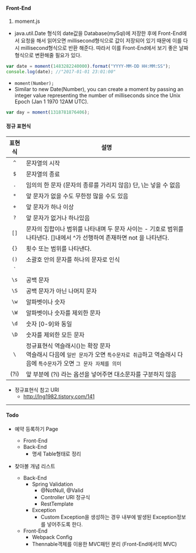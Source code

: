 ##

#### Front-End
1. moment.js

- java.util.Date 형식의 date값을 Database(mySql)에 저장한 후에 Front-End에서 요청을 해서 읽어오면 millisecond형식으로 값이 저장되어 있기 때문에 이를 다시 millisecond형식으로 반환 해준다. 따라서 이를 Front-End에서 보기 좋은 날짜 형식으로 변환해줄 필요가 있다.

```js
var date = moment(1483282240000).format("YYYY-MM-DD HH:MM:SS");
console.log(date); //"2017-01-01 23:01:00"
```

- `moment(Number);`
- Similar to new Date(Number), you can create a moment by passing an integer value representing the number of milliseconds since the Unix Epoch (Jan 1 1970 12AM UTC).

```js
var day = moment(1318781876406);
```

#### 정규 표현식

|표현식   |설명   |
|:----:|----|
|`^`    |문자열의 시작   |
|`$`    |문자열의 종료   |
|`.`    |임의의 한 문자 (문자의 종류를 가리지 않음) 단, \는 넣을 수 없음   |
|`*`    |앞 문자가 없을 수도 무한정 많을 수도 있음   |
|`+`    |앞 문자가 하나 이상   |
|`?`    |앞 문자가 없거나 하나있음   |
|`[]`   |문자의 집합이나 범위를 나타내며 두 문자 사이는 - 기호로 범위를      나타낸다. []내에서 ^가 선행하여 존재하면 not 을 나타낸다.   |
|`{}`   |횟수 또는 범위를 나타낸다.   |
|`()`   |소괄호 안의 문자를 하나의 문자로 인식   |
|`||`    |패턴 안에서 or 연산을 수행할 때 사용   |
|`\s`   |공백 문자   |
|`\S`   |공백 문자가 아닌 나머지 문자   |
|`\w`   |알파벳이나 숫자   |
|`\W`   |알파벳이나 숫자를 제외한 문자   |
|`\d`   |숫자 [0-9]와 동일   |
|`\D`   |숫자를 제외한 모든 문자   |
|`\`    |정규표현식 역슬래시(\)는 확장 문자 </br> 역슬래시 다음에 `일반 문자`가 오면 `특수문자로 취급`하고 역슬래시 다음에 `특수문자`가 오면 `그 문자 자체를 의미`      |
|(?i)   |앞 부분에 (?i) 라는 옵션을 넣어주면 대소문자를 구분하지 않음       |

- 정규표현식 참고 URI
    - http://lng1982.tistory.com/141

---

#### Todo
- 예약 등록하기 Page
    - Front-End
    - Back-End
        - 명세 Table형태로 정리

- 찾아볼 개념 리스트
    - Back-End
        - Spring Validation
            - @NotNull, @Valid
            - Controller URI 정규식
            - RestTemplate
        - Exception
            - Custom Exception을 생성하는 경우 내부에 발생된 Exception정보를 넣어주도록 한다.
    - Front-End
        - Webpack Config
        - Thennable객체를 이용한 MVC패턴 분리 (Front-End에서의 MVC)

